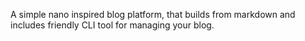 A simple nano inspired blog platform, that builds from markdown and includes friendly CLI tool for managing your blog.